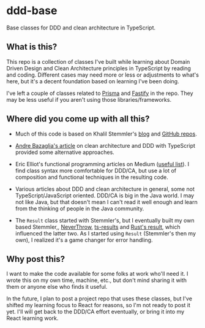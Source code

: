 # ddd-base

Base classes for DDD and clean architecture in TypeScript.

## What is this?

This repo is a collection of classes I've built while learning about Domain Driven Design and Clean Architecture principles in TypeScript by reading and coding. Different cases may need more or less or adjustments to what's here, but it's a decent foundation based on learning I've been doing.

I've left a couple of classes related to [Prisma](https://prisma.io) and [Fastify](https://www.fastify.io/) in the repo. They may be less useful if you aren't using those libraries/frameworks.

## Where did you come up with all this?

-  Much of this code is based on Khalil Stemmler's [blog](https://khalilstemmler.com) and [GitHub repos](https://github.com/stemmlerjs).

-  [Andre Bazaglia's article](https://bazaglia.com/clean-architecture-with-typescript-ddd-onion/) on clean architecture and DDD with TypeScript provided some alternative approaches.

-  Eric Elliot's functional programming articles on Medium ([useful list](https://gist.github.com/Geoff-Ford/51024380f4426d2bdca633d9217f9bcc)). I find class syntax more comfortable for DDD/CA, but use a lot of composition and functional techniques in the resulting code.

-  Various articles about DDD and clean architecture in general, some not TypeScript/JavaScript oriented. DDD/CA is big in the Java world. I may not like Java, but that doesn't mean I can't read it well enough and learn from the thinking of people in the Java community.

-  The `Result` class started with Stemmler's, but I eventually built my own based Stemmler,, [NeverThrow](https://github.com/supermacro/neverthrow), [ts-results](https://github.com/vultix/ts-results) and [Rust's result](https://doc.rust-lang.org/std/result/), which influenced the latter two. As I started using `Result` (Stemmler's then my own), I realized it's a game changer for error handling.

## Why post this?

I want to make the code available for some folks at work who'll need it. I wrote this on my own time, machine, etc., but don't mind sharing it with them or anyone else who finds it useful.

In the future, I plan to post a project repo that uses these classes, but I've shifted my learning focus to React for reasons, so I'm not ready to post it yet. I'll will get back to the DDD/CA effort eventually, or bring it into my React learning work.
